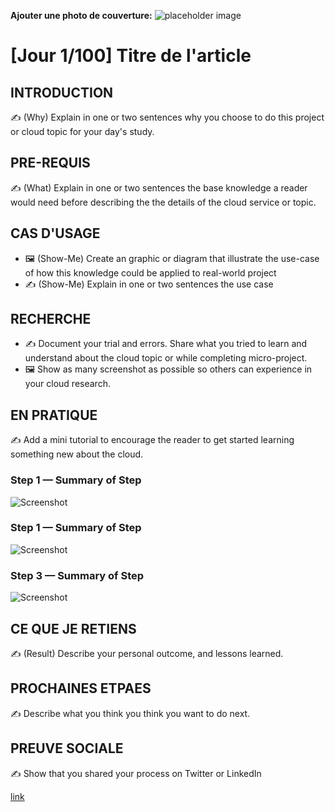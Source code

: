 **Ajouter une photo de couverture:**
![placeholder image](https://via.placeholder.com/1200x600)

# [Jour 1/100] Titre de l'article

## INTRODUCTION

✍️ (Why) Explain in one or two sentences why you choose to do this project or cloud topic for your day's study.

## PRE-REQUIS

✍️ (What) Explain in one or two sentences the base knowledge a reader would need before describing the the details of the cloud service or topic.

## CAS D'USAGE

- 🖼️ (Show-Me) Create an graphic or diagram that illustrate the use-case of how this knowledge could be applied to real-world project
- ✍️ (Show-Me) Explain in one or two sentences the use case

## RECHERCHE

- ✍️ Document your trial and errors. Share what you tried to learn and understand about the cloud topic or while completing micro-project.
- 🖼️ Show as many screenshot as possible so others can experience in your cloud research.


## EN PRATIQUE

✍️ Add a mini tutorial to encourage the reader to get started learning something new about the cloud.

### Step 1 — Summary of Step

![Screenshot](https://via.placeholder.com/500x300)

### Step 1 — Summary of Step

![Screenshot](https://via.placeholder.com/500x300)

### Step 3 — Summary of Step

![Screenshot](https://via.placeholder.com/500x300)

## CE QUE JE RETIENS

✍️ (Result) Describe your personal outcome, and lessons learned.

## PROCHAINES ETPAES

✍️ Describe what you think you think you want to do next.


## PREUVE SOCIALE

✍️ Show that you shared your process on Twitter or LinkedIn

[link](link)

